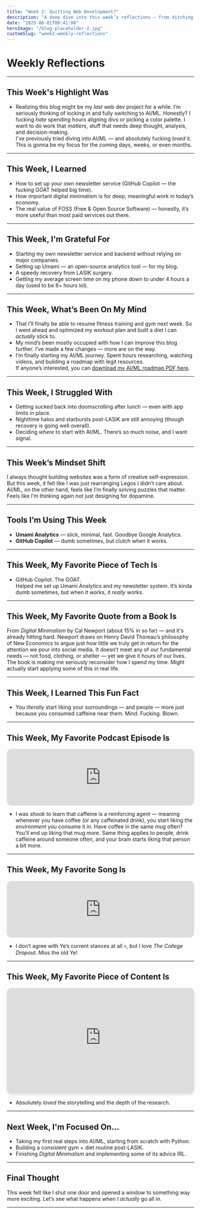 ```yaml
---
title: "Week 2: Quitting Web Development?"
description: "A deep dive into this week’s reflections — from ditching web dev for AI/ML, to caffeine psychology, digital minimalism, and setting up open-source analytics."
date: "2025-06-01T09:41:00"
heroImage: "/blog-placeholder-2.jpg"
customSlug: "week2-weekly-reflections"
---
```


# Weekly Reflections

---

## This Week's Highlight Was

- Realizing this blog might be my *last* web dev project for a while. I’m seriously thinking of locking in and fully switching to AI/ML. Honestly? I fucking *hate* spending hours aligning divs or picking a color palette. I want to do work that *matters*, stuff that needs deep thought, analysis, and decision-making.  
I've previously tried diving into AI/ML — and absolutely fucking *loved* it. This is gonna be my focus for the coming days, weeks, or even months.

---

## This Week, I Learned

- How to set up your own newsletter service (GitHub Copilot — the fucking GOAT helped big time).
- How important digital minimalism is for deep, meaningful work in today’s economy.
- The real value of FOSS (Free & Open Source Software) — honestly, it’s more useful than most paid services out there.

---

## This Week, I'm Grateful For

- Starting my own newsletter service and backend without relying on major companies.
- Setting up Umami — an open-source analytics tool — for my blog.
- A speedy recovery from LASIK surgery.
- Getting my average screen time on my phone down to under 4 hours a day (used to be 8+ hours lol).

---

## This Week, What’s Been On My Mind

- That I’ll finally be able to resume fitness training and gym next week. So I went ahead and optimized my workout plan and built a diet I can *actually* stick to.
- My mind’s been mostly occupied with how I can improve this blog further. I’ve made a few changes — more are on the way.
- I’m finally starting my AI/ML journey. Spent hours researching, watching videos, and building a roadmap with legit resources.  
  If anyone’s interested, you can <a href="/src/content/blog/june 1, 2025/pdfs/ai_ml_roadmap.pdf" download class="pdf-download">download my AI/ML roadmap PDF here</a>.

---

## This Week, I Struggled With

- Getting sucked back into doomscrolling after lunch — even with app limits in place.
- Nighttime halos and starbursts post-LASIK are still annoying (though recovery is going well overall).
- Deciding *where* to start with AI/ML. There’s so much noise, and I want signal.

---

## This Week’s Mindset Shift

I always thought building websites was a form of creative self-expression. But this week, it felt like I was just rearranging Legos I didn’t care about. AI/ML, on the other hand, feels like I’m finally solving puzzles that matter. Feels like I’m thinking again not just designing for dopamine.

---
## Tools I’m Using This Week

- **Umami Analytics** — slick, minimal, fast. Goodbye Google Analytics.
- **GitHub Copilot** — dumb sometimes, but clutch when it works.

---

## This Week, My Favorite Piece of Tech Is

- GitHub Copilot. The GOAT.  
  Helped me set up Umami Analytics and my newsletter system. It’s kinda dumb sometimes, but when it works, it *really* works.

---

## This Week, My Favorite Quote from a Book Is

From *Digital Minimalism* by Cal Newport (about 15% in so far) — and it's already hitting hard. Newport draws on Henry David Thoreau’s philosophy of New Economics to argue just how little we truly get in return for the attention we pour into social media. It doesn’t meet any of our fundamental needs — not food, clothing, or shelter — yet we give it hours of our lives. The book is making me seriously reconsider how I spend my time. Might actually start applying some of this in real life.

---

## This Week, I Learned This Fun Fact

- You *literally* start liking your surroundings — and people — more just because you consumed caffeine near them. Mind. Fucking. Blown.

---

## This Week, My Favorite Podcast Episode Is

<iframe style="border-radius:12px" src="https://open.spotify.com/embed/episode/5UXYDLF6e66k8K9X6VwZB5?utm_source=generator&t=0" width="100%" height="152" frameBorder="0" allowfullscreen="" allow="autoplay; clipboard-write; encrypted-media; fullscreen; picture-in-picture" loading="lazy"></iframe>

- I was *shook* to learn that caffeine is a reinforcing agent — meaning whenever you have coffee (or any caffeinated drink), you start liking the *environment* you consume it in. Have coffee in the same mug often? You’ll end up liking that mug more. Same thing applies to people, drink caffeine around someone often, and your brain starts liking that person a bit more.

---

## This Week, My Favorite Song Is

<iframe style="border-radius:12px" src="https://open.spotify.com/embed/track/5g1vtHqi9uV7xtYeCcFOBx?utm_source=generator" width="100%" height="152" frameBorder="0" allowfullscreen="" allow="autoplay; clipboard-write; encrypted-media; fullscreen; picture-in-picture" loading="lazy"></iframe>

- I don’t agree with Ye’s current stances at all 💀, but I love *The College Dropout*. Miss the old Ye!

---

## This Week, My Favorite Piece of Content Is

<div class="video-container">
  <iframe 
    src="https://www.youtube-nocookie.com/embed/MeCUmx0Q6aU?si=uSa1MAcpP2nGwHV9" 
    title="YouTube Video Player" 
    frameborder="0" 
    allow="accelerometer; autoplay; clipboard-write; encrypted-media; gyroscope; picture-in-picture; web-share" 
    referrerpolicy="strict-origin-when-cross-origin" 
    allowfullscreen>
  </iframe>
  <p class="video-caption">How Reddit Cracked a 40-Year Cold Case Police Called Impossible</p>
</div>

<style>
  .video-container {
    position: relative;
    padding-bottom: 56.25%; /* 16:9 aspect ratio */
    height: 0;
    overflow: hidden;
    max-width: 100%;
    margin-bottom: 1rem;
    border-radius: 12px;
    box-shadow: 0 4px 6px rgba(0, 0, 0, 0.1);
  }
  .video-container iframe {
    position: absolute;
    top: 0;
    left: 0;
    width: 100%;
    height: 100%;
    border-radius: 12px;
  }
  .video-caption {
    text-align: center;
    margin-top: 0.5rem;
    font-style: italic;
    color: #666;
  }
</style>

- Absolutely *loved* the storytelling and the depth of the research.

---

## Next Week, I'm Focused On…

- Taking my first real steps into AI/ML, starting from scratch with Python.
- Building a consistent gym + diet routine post-LASIK.
- Finishing *Digital Minimalism* and implementing some of its advice IRL.
---

## Final Thought

This week felt like I shut one door and opened a window to something way more exciting. Let’s see what happens when I *actually* go all in.

---
